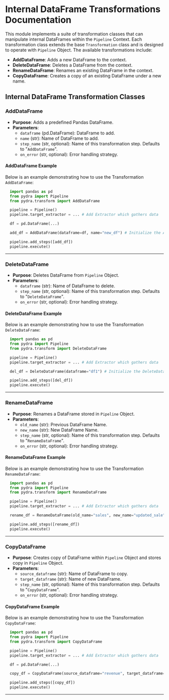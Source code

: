 # Internal DataFrame Transformations Documentation

This module implements a suite of transformation classes that can manipulate internal DataFrames within the `Pipeline` Context. Each transformation class extends the base `Transformation` class and is designed to operate with `Pipeline` Object. The available transformations include:

- **AddDataFrame**: Adds a new DataFrame to the context.
- **DeleteDataFrame**: Deletes a DataFrame from the context.
- **RenameDataFrame**: Renames an existing DataFrame in the context.
- **CopyDataFrame**: Creates a copy of an existing DataFrame under a new name.

## Internal DataFrame Transformation Classes
 
### AddDataFrame

- **Purpose**: Adds a predefined Pandas DataFrame.
- **Parameters**:
  - `dataframe` (pd.DataFrame): DataFrame to add.
  - `name` (str): Name of DataFrame to add.
  - `step_name` (str, optional): Name of this transformation step. Defaults to "`AddDataFrame`".
  - `on_error` (str, optional): Error handling strategy.

#### AddDataFrame Example

Below is an example demonstrating how to use the Transformation `AddDataFrame`:

```python
  import pandas as pd
  from pydra import Pipeline
  from pydra.transform import AddDataFrame

  pipeline = Pipeline()
  pipeline.target_extractor = ... # Add Extractor which gathers data

  df = pd.DataFrame(...)

  add_df = AddDataFrame(dataframe=df, name="new_df") # Initialize the AddDataFrame Step

  pipeline.add_steps([add_df])
  pipeline.execute()
```

---

### DeleteDataFrame

- **Purpose**: Deletes DataFrame from `Pipeline` Object.
- **Parameters**:
  - `dataframe` (str): Name of DataFrame to delete.
  - `step_name` (str, optional): Name of this transformation step. Defaults to "`DeleteDataFrame`".
  - `on_error` (str, optional): Error handling strategy.

#### DeleteDataFrame Example

Below is an example demonstrating how to use the Transformation `DeleteDataFrame`:

```python
  import pandas as pd
  from pydra import Pipeline
  from pydra.transform import DeleteDataFrame

  pipeline = Pipeline()
  pipeline.target_extractor = ... # Add Extractor which gathers data

  del_df = DeleteDataFrame(dataframe="df1") # Initialize the DeleteDataFrame Step

  pipeline.add_steps([del_df])
  pipeline.execute()
```

---

### RenameDataFrame

- **Purpose**: Renames a DataFrame stored in `Pipeline` Object.
- **Parameters**:
  - `old_name` (str): Previous DataFrame Name.
  - `new_name` (str): New DataFrame Name.
  - `step_name` (str, optional): Name of this transformation step. Defaults to "`RenameDataFrame`".
  - `on_error` (str, optional): Error handling strategy.

#### RenameDataFrame Example

Below is an example demonstrating how to use the Transformation `RenameDataFrame`:

```python
  import pandas as pd
  from pydra import Pipeline
  from pydra.transform import RenameDataFrame

  pipeline = Pipeline()
  pipeline.target_extractor = ... # Add Extractor which gathers data

  rename_df = RenameDataFrame(old_name="sales", new_name="updated_sale") # Initialize the RenameDataFrame Step

  pipeline.add_steps([rename_df])
  pipeline.execute()
```

---

### CopyDataFrame

- **Purpose**: Creates copy of DataFrame within `Pipeline` Object and stores copy in `Pipeline` Object.
- **Parameters**:
  - `source_dataframe` (str): Name of DataFrame to copy.
  - `target_dataframe` (str): Name of new DataFrame.
  - `step_name` (str, optional): Name of this transformation step. Defaults to "`CopyDataFrame`".
  - `on_error` (str, optional): Error handling strategy.

#### CopyDataFrame Example

Below is an example demonstrating how to use the Transformation `CopyDataFrame`:

```python
  import pandas as pd
  from pydra import Pipeline
  from pydra.transform import CopyDataFrame

  pipeline = Pipeline()
  pipeline.target_extractor = ... # Add Extractor which gathers data

  df = pd.DataFrame(...)

  copy_df = CopyDataFrame(source_dataframe="revenue", target_dataframe="finances") # Initialize the CopyDataFrame Step

  pipeline.add_steps([copy_df])
  pipeline.execute()
```

---